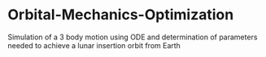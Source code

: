 # Orbital-Mechanics-Optimization
Simulation of a 3 body motion using ODE and determination of parameters needed to achieve a lunar insertion orbit from Earth

